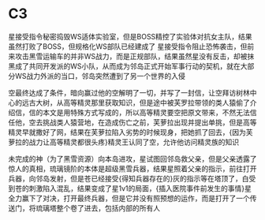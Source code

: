 # C3

星接受指令秘密捣毁WS适体实验室，但是BOSS精控了实验体对抗女主队，结果虽然打败了BOSS，但规格化WS部队已经建成了
星接受指令阻止恐怖袭击，但前来攻击黑雪运输车的并非WS战力，而是正规部队，结果虽然星没有反击，却被抹黑成了共同开发派的WS小队，从而成为邻岛正式开始军事行动的契机，就在大部分WS战力外派的当口，邻岛突然遭到了另一个世界的入侵

空最终达成了条件，暗向赢过他的空解明了一切，并写了一封信，让空拜访树林中心的远古大树，从高等精灵那里获取知识，但是途中被芙罗拉带领的类人猿偷了介绍信，信的本文是用特殊方式写成的，所以高等精灵要空把原文带来，不然无法信任他，空去挑战类人猿营地，在造成伤亡之前，芙萝拉出现并提出单挑，但是高等精灵早就撒好了网，结果在芙萝拉陷入劣势的时候现身，把她抓了回去，{因为芙萝拉的战力让高等精灵都很头疼}精灵王认同了空，允许他访问精灵族的知识

未完成的神（为了黑雪资源）向本岛进攻，星试图回邻岛救父亲，但是父亲透露了惊人的真相，琉璃镜阶的本体是超级黑雪兵器，结果星照着父亲的指示，前往打开兵器，向邻岛发射，但是苍已经接受{得知兵器存在的}灰的指示等在塔顶了，白受到苍的刺激陷入混乱，结果变成了星1v1的局面，{插入医院事件前发生的事情}星全力赢下了对决，打开最终兵器，但是它并没有照预想的运作，而是打开了一个传送门，将琉璃塔整个卷了进去，包括内部的所有人